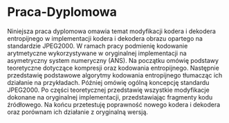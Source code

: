 # Praca-Dyplomowa
Niniejsza praca dyplomowa omawia temat modyfikacji kodera i dekodera entropijnego w implementacji kodera i dekodera obrazu opartego na standardzie JPEG2000. W ramach pracy podmienię kodowanie arytmetyczne wykorzystywane w oryginalnej implementacji na asymetryczny system numeryczny (ANS). Na początku omówię podstawy teoretyczne dotyczące kompresji oraz kodowania entropijnego. Następnie przedstawię podstawowe algorytmy kodowania entropijnego tłumacząc ich działanie na przykładach. Później omówię ogólną koncepcję standardu JPEG2000. Po części teoretycznej przedstawię wszystkie modyfikacje dokonane na oryginalnej implementacji, przedstawiając fragmenty kodu źródłowego. Na końcu przetestuję poprawność nowego kodera i dekodera oraz porównam ich działanie z oryginalną wersją.
